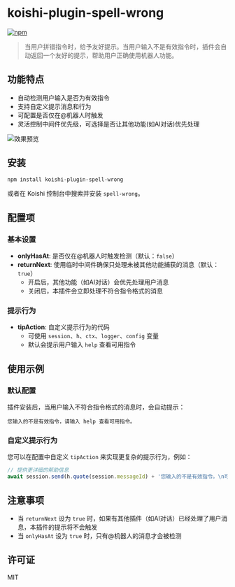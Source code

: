 # koishi-plugin-spell-wrong

[![npm](https://img.shields.io/npm/v/koishi-plugin-spell-wrong?style=flat-square)](https://www.npmjs.com/package/koishi-plugin-spell-wrong)

> 当用户拼错指令时，给予友好提示。当用户输入不是有效指令时，插件会自动返回一个友好的提示，帮助用户正确使用机器人功能。

## 功能特点

- 自动检测用户输入是否为有效指令
- 支持自定义提示消息和行为
- 可配置是否仅在@机器人时触发
- 灵活控制中间件优先级，可选择是否让其他功能(如AI对话)优先处理

![效果预览](https://i0.hdslb.com/bfs/openplatform/efff3a76e737a7c986f670b4c64ad878ec527927.png)

## 安装

```bash
npm install koishi-plugin-spell-wrong
```

或者在 Koishi 控制台中搜索并安装 `spell-wrong`。

## 配置项

### 基本设置

- **onlyHasAt**: 是否仅在@机器人时触发检测（默认：`false`）
- **returnNext**: 使用临时中间件确保只处理未被其他功能捕获的消息（默认：`true`）
  - 开启后，其他功能（如AI对话）会优先处理用户消息
  - 关闭后，本插件会立即处理不符合指令格式的消息

### 提示行为

- **tipAction**: 自定义提示行为的代码
  - 可使用 `session`、`h`、`ctx`、`logger`、`config` 变量
  - 默认会提示用户输入 `help` 查看可用指令

## 使用示例

### 默认配置

插件安装后，当用户输入不符合指令格式的消息时，会自动提示：

```
您输入的不是有效指令，请输入 help 查看可用指令。
```

### 自定义提示行为

您可以在配置中自定义 `tipAction` 来实现更复杂的提示行为，例如：

```javascript
// 提供更详细的帮助信息
await session.send(h.quote(session.messageId) + '您输入的不是有效指令。\n可用指令前缀：/ 或 .\n常用指令：help, ping, echo\n输入 /help 查看完整指令列表。');
```

## 注意事项

- 当 `returnNext` 设为 `true` 时，如果有其他插件（如AI对话）已经处理了用户消息，本插件的提示将不会触发
- 当 `onlyHasAt` 设为 `true` 时，只有@机器人的消息才会被检测

## 许可证

MIT